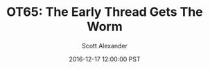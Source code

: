 ---
layout: podcast
title: "OT65: The Early Thread Gets The Worm"
author: Scott Alexander
description: https://slatestarcodex.com/2016/12/17/ot65-the-early-thread-gets-the-worm/
date: 2016-12-17 12:00:00 PST
length: 275736
duration: 69
guid: ot65-the-early-thread-gets-the-worm
---
